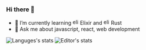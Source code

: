 ### Hi there 👋
- 🌱 I’m currently learning <img src="https://avatars.githubusercontent.com/u/1481354?s=200&v=4" alt="elixir" width="16" height="16"> Elixir and <img src="https://avatars.githubusercontent.com/u/5430905?s=200&v=4" alt="elixir" width="16" height="16"> Rust
- 💬 Ask me about javascript, react, web development

![Languges's stats](https://github-readme-stats.rakshan.vercel.app/api/wakatime?username=rakshans1&stat=languages&custom_title=Languages&title_color=58a6ff&bg_color=0D1117&text_color=C3D1D9&hide_border=true)
![Editor's stats](https://github-readme-stats.rakshan.vercel.app/api/wakatime?username=rakshans1&stat=editors&custom_title=Editors&title_color=58a6ff&bg_color=0D1117&text_color=C3D1D9&hide_border=true)
